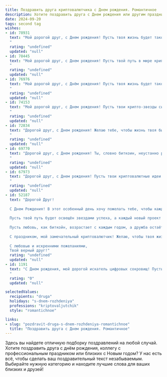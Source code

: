 ```yaml
---
title: Поздравить друга криптовалютчика c Днем рождения. Романтичное
description: Хотите поздравить друга c Днем рождения или другим праздником? Наш ИИ создаст незабываемое поздравление, а вы обязательно выделитесь среди других.  
date: 2024-09-20
tags: second tag
wishes:
- id: 78931
  text: "Мой дорогой друг, с Днем рождения! Пусть твоя жизнь будет такой же яркой и динамичной, как мир криптовалют. Желаю тебе бесконечного роста, процветания и удачи во всех твоих начинаниях. Пусть каждый день приносит новые возможности и открытия, а любовь и счастье всегда будут рядом с тобой.
  "
  rating: "undefined"
  updated: "null"
- id: 78445
  text: "Мой дорогой друг, с Днем рождения! Пусть твой путь в мире криптовалют будет полон блестящих монет, а твоя жизнь —  сиянием счастья и любви. Желаю тебе ярких эмоций, финансового благополучия и верных друзей, которые всегда будут рядом!
  "
  rating: "undefined"
  updated: "null"
- id: 76976
  text: "Мой дорогой друг, с Днём рождения! Пусть твоя жизнь будет такой же яркой и неудержимой, как мир криптовалют, а твоя интуиция -  безупречно точной, как курс биткоина на пике роста. 🎉  Желаю тебе огромных успехов, искренней любви и счастья, чтобы каждый день был наполнен радостью и вдохновением! 🥂
  "
  rating: "undefined"
  updated: "null"
- id: 74153
  text: "Мой дорогой друг, с Днем рождения! Пусть твои крипто-звезды сияют ярче, чем когда-либо, и каждый день приносит тебе не только финансовую удачу, но и новые невероятные открытия в мире цифровых валют. Пусть любовь и вдохновение сопровождают тебя на этом захватывающем пути!
  "
  rating: "undefined"
  updated: "null"
- id: 72834
  text: "Дорогой друг, с Днем рождения! Желаю тебе, чтобы жизнь твоя была как биткоин — стабильно росла в цене, и чтобы каждый день приносил новые, блестящие возможности, как NFT-коллекция. Пусть удача сопутствует тебе во всех твоих крипто-проектах, и пусть любовь будет твоей самой ценной инвестицией!
  "
  rating: "undefined"
  updated: "null"
- id: 69770
  text: "Дорогой друг, с Днем рождения! Ты, словно биткоин, неустанно растёшь в цене, каждый день открывая новые горизонты в мире криптовалют. Спасибо тебе за твою страсть, твою смелость и твою веру в будущее. Пусть твоя жизнь будет яркой и стабильной, как прочная крипто-платформа. Желаю тебе море удачи, любви и процветания!
  "
  rating: "undefined"
  updated: "null"
- id: 67973
  text: "Дорогой друг, с Днем рождения! Пусть твои криптовалютные идеи светятся ярче звезд, а каждый день приносит новые, прибыльные сделки. Желаю тебе океан удачи, море вдохновения и неиссякаемой веры в себя. Пусть твоя жизнь, как и мир криптовалют, будет полна перемен и удивительных открытий!
  "
  rating: "undefined"
  updated: "null"
- id: 52187
  text: "Дорогой Друг!
  
  С Днем Рождения! В этот особенный день хочу пожелать тебе, чтобы каждый миг был наполнен яркими эмоциями и счастьем, словно самые колеблющиеся криптовалютные графики, что дарят нам надежду и вдохновение.
  
  Пусть твой путь будет освещён звездами успеха, а каждый новый проект принесет только радость и прибыль. Желаю тебе находить уникальные моменты радости среди обыденности, так же как ты находишь уникальные возможности в мире криптовалют.
  
  Пусть любовь, как биткойн, возрастает с каждым годом, а дружба остаётся крепкой, несмотря на любые рыночные колебания. Мы вместе пройдём через все напасти, поддерживая друг друга, как надежные блоки в цепи.
  
  С праздником, мой замечательный криптовалютчик! Желаю, чтобы твоя жизнь была столь же захватывающей и многогранной, как этот удивительный мир цифровых активов!
  
  С любовью и искренними пожеланиями,
  Твой верный друг!"
  rating: "undefined"
  updated: "null"
- id: 1191
  text: "С Днем рождения, мой дорогой искатель цифровых сокровищ! Пусть твоя жизнь будет наполнена  яркими эмоциями, как график роста биткоина, а любовь согревает теплее, чем майнинг-ферма. Желаю головокружительных успехов, стабильного роста и пусть  каждый твой день будет наполнен  радостью  побед!
  "
  rating: "0"
  updated: "null"

selectedValues:
  recipients: "druga"
  holidays: "s-dnem-rozhdeniya"
  professions: "kriptovaljutchik"
  style: "romantichnoe"

links:
- slug: "pozdravit-druga-s-dnem-rozhdeniya-romantichnoe"
  title: "Поздравить друга c Днем рождения. Романтичное"
---
```


Здесь вы найдете отличную подборку поздравлений на любой случай. 
Хотите поздравить друга с днём рождения, коллегу с профессиональным праздником или близких с Новым годом? У нас есть всё, чтобы сделать ваш поздравительный текст незабываемым. Выбирайте нужную категорию и находите лучшие слова для ваших близких и друзей!
